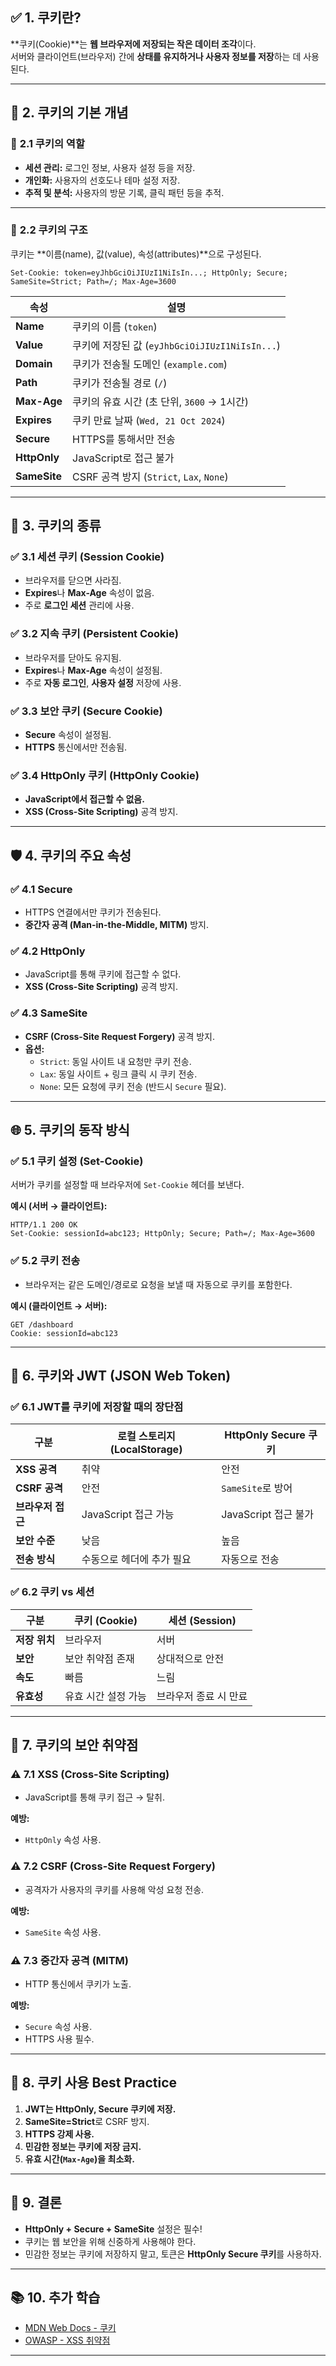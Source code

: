 
## ✅ **1. 쿠키란?**

**쿠키(Cookie)**는 **웹 브라우저에 저장되는 작은 데이터 조각**이다.  
서버와 클라이언트(브라우저) 간에 **상태를 유지하거나 사용자 정보를 저장**하는 데 사용된다.

---

## 🧠 **2. 쿠키의 기본 개념**

### 📌 **2.1 쿠키의 역할**

- **세션 관리:** 로그인 정보, 사용자 설정 등을 저장.
- **개인화:** 사용자의 선호도나 테마 설정 저장.
- **추적 및 분석:** 사용자의 방문 기록, 클릭 패턴 등을 추적.

---

### 📌 **2.2 쿠키의 구조**

쿠키는 **이름(name), 값(value), 속성(attributes)**으로 구성된다.

```http
Set-Cookie: token=eyJhbGciOiJIUzI1NiIsIn...; HttpOnly; Secure; SameSite=Strict; Path=/; Max-Age=3600
```

| **속성**       | **설명**                                  |
| ------------ | --------------------------------------- |
| **Name**     | 쿠키의 이름 (`token`)                        |
| **Value**    | 쿠키에 저장된 값 (`eyJhbGciOiJIUzI1NiIsIn...`) |
| **Domain**   | 쿠키가 전송될 도메인 (`example.com`)             |
| **Path**     | 쿠키가 전송될 경로 (`/`)                        |
| **Max-Age**  | 쿠키의 유효 시간 (초 단위, `3600` → 1시간)          |
| **Expires**  | 쿠키 만료 날짜 (`Wed, 21 Oct 2024`)           |
| **Secure**   | HTTPS를 통해서만 전송                          |
| **HttpOnly** | JavaScript로 접근 불가                       |
| **SameSite** | CSRF 공격 방지 (`Strict`, `Lax`, `None`)    |

---

## 🔑 **3. 쿠키의 종류**

### ✅ **3.1 세션 쿠키 (Session Cookie)**

- 브라우저를 닫으면 사라짐.
- **Expires**나 **Max-Age** 속성이 없음.
- 주로 **로그인 세션** 관리에 사용.

### ✅ **3.2 지속 쿠키 (Persistent Cookie)**

- 브라우저를 닫아도 유지됨.
- **Expires**나 **Max-Age** 속성이 설정됨.
- 주로 **자동 로그인**, **사용자 설정** 저장에 사용.

### ✅ **3.3 보안 쿠키 (Secure Cookie)**

- **Secure** 속성이 설정됨.
- **HTTPS** 통신에서만 전송됨.

### ✅ **3.4 HttpOnly 쿠키 (HttpOnly Cookie)**

- **JavaScript에서 접근할 수 없음.**
- **XSS (Cross-Site Scripting)** 공격 방지.

---

## 🛡️ **4. 쿠키의 주요 속성**

### ✅ **4.1 Secure**

- HTTPS 연결에서만 쿠키가 전송된다.
- **중간자 공격 (Man-in-the-Middle, MITM)** 방지.

### ✅ **4.2 HttpOnly**

- JavaScript를 통해 쿠키에 접근할 수 없다.
- **XSS (Cross-Site Scripting)** 공격 방지.

### ✅ **4.3 SameSite**

- **CSRF (Cross-Site Request Forgery)** 공격 방지.
- **옵션:**
    - `Strict`: 동일 사이트 내 요청만 쿠키 전송.
    - `Lax`: 동일 사이트 + 링크 클릭 시 쿠키 전송.
    - `None`: 모든 요청에 쿠키 전송 (반드시 `Secure` 필요).

---

## 🌐 **5. 쿠키의 동작 방식**

### ✅ **5.1 쿠키 설정 (Set-Cookie)**

서버가 쿠키를 설정할 때 브라우저에 `Set-Cookie` 헤더를 보낸다.

**예시 (서버 → 클라이언트):**

```http
HTTP/1.1 200 OK
Set-Cookie: sessionId=abc123; HttpOnly; Secure; Path=/; Max-Age=3600
```

### ✅ **5.2 쿠키 전송**

- 브라우저는 같은 도메인/경로로 요청을 보낼 때 자동으로 쿠키를 포함한다.

**예시 (클라이언트 → 서버):**

```http
GET /dashboard
Cookie: sessionId=abc123
```

---

## 🔄 **6. 쿠키와 JWT (JSON Web Token)**

### ✅ **6.1 JWT를 쿠키에 저장할 때의 장단점**

|**구분**|**로컬 스토리지 (LocalStorage)**|**HttpOnly Secure 쿠키**|
|---|---|---|
|**XSS 공격**|취약|안전|
|**CSRF 공격**|안전|`SameSite`로 방어|
|**브라우저 접근**|JavaScript 접근 가능|JavaScript 접근 불가|
|**보안 수준**|낮음|높음|
|**전송 방식**|수동으로 헤더에 추가 필요|자동으로 전송|

### ✅ **6.2 쿠키 vs 세션**

|**구분**|**쿠키 (Cookie)**|**세션 (Session)**|
|---|---|---|
|**저장 위치**|브라우저|서버|
|**보안**|보안 취약점 존재|상대적으로 안전|
|**속도**|빠름|느림|
|**유효성**|유효 시간 설정 가능|브라우저 종료 시 만료|

---

## 🧠 **7. 쿠키의 보안 취약점**

### ⚠️ **7.1 XSS (Cross-Site Scripting)**

- JavaScript를 통해 쿠키 접근 → 탈취.

**예방:**

- `HttpOnly` 속성 사용.

### ⚠️ **7.2 CSRF (Cross-Site Request Forgery)**

- 공격자가 사용자의 쿠키를 사용해 악성 요청 전송.

**예방:**

- `SameSite` 속성 사용.

### ⚠️ **7.3 중간자 공격 (MITM)**

- HTTP 통신에서 쿠키가 노출.

**예방:**

- `Secure` 속성 사용.
- HTTPS 사용 필수.

---

## 🚀 **8. 쿠키 사용 Best Practice**

1. **JWT는 HttpOnly, Secure 쿠키에 저장.**
2. **SameSite=Strict**로 CSRF 방지.
3. **HTTPS 강제 사용.**
4. **민감한 정보는 쿠키에 저장 금지.**
5. **유효 시간(`Max-Age`)을 최소화.**

---

## 🎯 **9. 결론**

- **HttpOnly + Secure + SameSite** 설정은 필수!
- 쿠키는 웹 보안을 위해 신중하게 사용해야 한다.
- 민감한 정보는 쿠키에 저장하지 말고, 토큰은 **HttpOnly Secure 쿠키**를 사용하자.

---

## 📚 **10. 추가 학습**

- [MDN Web Docs - 쿠키](https://developer.mozilla.org/ko/docs/Web/HTTP/Cookies)
- [OWASP - XSS 취약점](https://owasp.org/www-community/attacks/xss/)

---